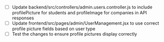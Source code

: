 - [ ] Update backend/src/controllers/admin.users.controller.js to include profilePicture for students and profileImage for companies in API responses
- [ ] Update frontend/src/pages/admin/UserManagement.jsx to use correct profile picture fields based on user type
- [ ] Test the changes to ensure profile pictures display correctly
